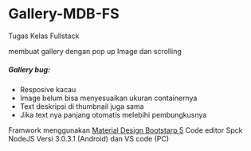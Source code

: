 # Gallery-MDB-FS
Tugas Kelas Fullstack

membuat gallery dengan pop up Image dan scrolling

##### Gallery bug:
- Resposive kacau
- Image belum bisa menyesuaikan ukuran containernya
- Text deskripsi di thumbnail juga sama
- Jika text nya panjang otomatis melebihi pembungkusnya

Framwork menggunakan [Material Design Bootstarp 5]("https://mdbootstrap.com/") 
Code editor Spck NodeJS Versi 3.0.3.1 (Android) dan VS code (PC)


